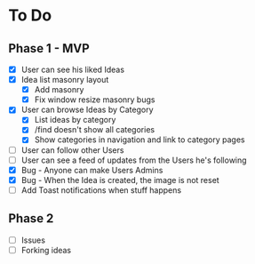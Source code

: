 # To Do

## Phase 1 - MVP

- [x] User can see his liked Ideas
- [x] Idea list masonry layout
  - [x] Add masonry
  - [x] Fix window resize masonry bugs
- [x] User can browse Ideas by Category
  - [x] List ideas by category
  - [x] /find doesn't show all categories
  - [x] Show categories in navigation and link to category pages
- [ ] User can follow other Users
- [ ] User can see a feed of updates from the Users he's following
- [x] Bug - Anyone can make Users Admins
- [x] Bug - When the Idea is created, the image is not reset
- [ ] Add Toast notifications when stuff happens

## Phase 2

- [ ] Issues
- [ ] Forking ideas